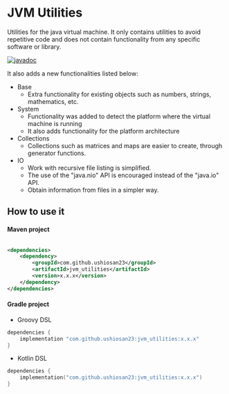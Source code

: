 # JVM Utilities

Utilities for the java virtual machine. It only contains utilities to avoid repetitive code and does not contain functionality
from any specific software or library.

[![javadoc](https://javadoc.io/badge2/com.github.ushiosan23/jvm_utilities/jvm__utilities.svg?logo=java)](https://javadoc.io/doc/com.github.ushiosan23/jvm_utilities)

It also adds a new functionalities listed below:

- Base
	- Extra functionality for existing objects such as numbers, strings, mathematics, etc.
- System
	- Functionality was added to detect the platform where the virtual machine is running
	- It also adds functionality for the platform architecture
- Collections
	- Collections such as matrices and maps are easier to create, through generator functions.
- IO
	- Work with recursive file listing is simplified.
	- The use of the "java.nio" API is encouraged instead of the "java.io" API.
	- Obtain information from files in a simpler way.

## How to use it

#### Maven project

```xml

<dependencies>
	<dependency>
		<groupId>com.github.ushiosan23</groupId>
		<artifactId>jvm_utilities</artifactId>
		<version>x.x.x</version>
	</dependency>
</dependencies>
```

#### Gradle project

- Groovy DSL

```groovy
dependencies {
	implementation "com.github.ushiosan23:jvm_utilities:x.x.x"
}
```

- Kotlin DSL

```kotlin
dependencies {
	implementation("com.github.ushiosan23:jvm_utilities:x.x.x")
}
```
